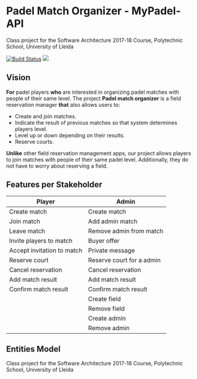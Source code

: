 # Padel Match Organizer - MyPadel-API

Class project for the Software Architecture 2017-18 Course, Polytechnic School, University of Lleida

[![Build Status](https://travis-ci.org/UdL-EPS-SoftArch/mypadel-api.svg?branch=master)](https://travis-ci.org/UdL-EPS-SoftArch/mypadel-api/branches) 
<a href="https://zenhub.com"><img src="https://cdn.rawgit.com/ZenHubIO/support/master/zenhub-badge.svg"></a>

## Vision

**For** padel players **who** are interested in organizing padel matches with people of their same level.
The project **Padel match organizer** is a field reservation manager **that** also allows users to:

 * Create and join matches.
 * Indicate the result of previous matches so that system determines players level.
 * Level up or down depending on their results.
 * Reserve courts. 


**Unlike** other field reservation management apps, our project allows players to join matches with people 
of their same padel level. Additionally, they do not have to worry about reserving a field.


## Features per Stakeholder

| Player                        | Admin                       |
| ------------------------------| ------------------------------|
| Create match                  | Create match                  |
| Join match                    | Add admin match              |
| Leave match                   | Remove admin from match      |
| Invite players to match       | Buyer offer                   |
| Accept invitation to match    | Private message               |
| Reserve court                 | Reserve court for a admin    |
| Cancel reservation            | Cancel reservation            |
| Add match result              | Add match result              |
| Confirm match result          | Confirm match result          |
|                               | Create field                  |
|                               | Remove field                  |
|                               | Create admin                 |
|                               | Remove admin                 |

## Entities Model


Class project for the Software Architecture 2017-18 Course, Polytechnic School, University of Lleida
